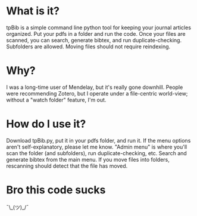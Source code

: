 # What is it?
tpBib is a simple command line python tool for keeping your journal articles organized. Put your pdfs in a folder and run the code. Once your files are scanned, you can search, generate bibtex, and run duplicate-checking. Subfolders are allowed. Moving files should not require reindexing. 

# Why?
I was a long-time user of Mendelay, but it's really gone downhill. People were recommending Zotero, but I operate under a file-centric world-view; without a "watch folder" feature, I'm out. 

# How do I use it?
Download tpBib.py, put it in your pdfs folder, and run it. If the menu options aren't self-explanatory, please let me know. "Admin menu" is where you'll scan the folder (and subfolders), run duplicate-checking, etc. Search and generate bibtex from the main menu. If you move files into folders, rescanning should detect that the file has moved. 

# Bro this code sucks
¯\\\_(ツ)\_/¯
